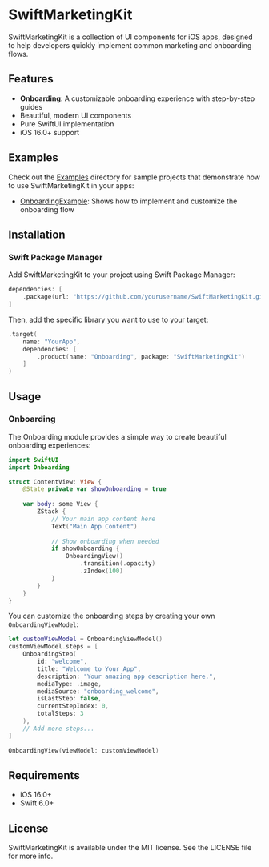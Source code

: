 # SwiftMarketingKit

SwiftMarketingKit is a collection of UI components for iOS apps, designed to help developers quickly implement common marketing and onboarding flows.

## Features

- **Onboarding**: A customizable onboarding experience with step-by-step guides
- Beautiful, modern UI components
- Pure SwiftUI implementation
- iOS 16.0+ support

## Examples

Check out the [Examples](Examples/) directory for sample projects that demonstrate how to use SwiftMarketingKit in your apps:

- [OnboardingExample](Examples/OnboardingExample/): Shows how to implement and customize the onboarding flow

## Installation

### Swift Package Manager

Add SwiftMarketingKit to your project using Swift Package Manager:

```swift
dependencies: [
    .package(url: "https://github.com/yourusername/SwiftMarketingKit.git", from: "1.0.0")
]
```

Then, add the specific library you want to use to your target:

```swift
.target(
    name: "YourApp",
    dependencies: [
        .product(name: "Onboarding", package: "SwiftMarketingKit")
    ]
)
```

## Usage

### Onboarding

The Onboarding module provides a simple way to create beautiful onboarding experiences:

```swift
import SwiftUI
import Onboarding

struct ContentView: View {
    @State private var showOnboarding = true
    
    var body: some View {
        ZStack {
            // Your main app content here
            Text("Main App Content")
            
            // Show onboarding when needed
            if showOnboarding {
                OnboardingView()
                    .transition(.opacity)
                    .zIndex(100)
            }
        }
    }
}
```

You can customize the onboarding steps by creating your own `OnboardingViewModel`:

```swift
let customViewModel = OnboardingViewModel()
customViewModel.steps = [
    OnboardingStep(
        id: "welcome",
        title: "Welcome to Your App",
        description: "Your amazing app description here.",
        mediaType: .image,
        mediaSource: "onboarding_welcome",
        isLastStep: false,
        currentStepIndex: 0,
        totalSteps: 3
    ),
    // Add more steps...
]

OnboardingView(viewModel: customViewModel)
```

## Requirements

- iOS 16.0+
- Swift 6.0+

## License

SwiftMarketingKit is available under the MIT license. See the LICENSE file for more info.
